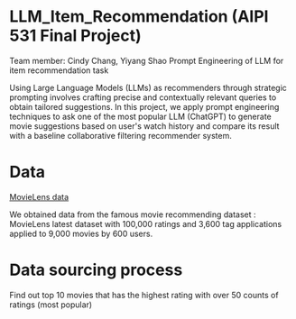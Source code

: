 # LLM_Item_Recommendation (AIPI 531 Final Project)
Team member: Cindy Chang, Yiyang Shao
Prompt Engineering of LLM for item recommendation task

Using Large Language Models (LLMs) as recommenders through strategic prompting involves crafting precise and contextually relevant queries to obtain tailored suggestions. In this project, we apply prompt engineering techniques to ask one of the most popular LLM (ChatGPT) to generate movie suggestions based on user's watch history and compare its result with a baseline collaborative filtering recommender system.

# Data
[MovieLens data](https://grouplens.org/datasets/movielens/)

We obtained data from the famous movie recommending dataset : MovieLens latest dataset with 100,000 ratings and 3,600 tag applications applied to 9,000 movies by 600 users.

# Data sourcing process
Find out top 10 movies that has the highest rating with over 50 counts of ratings (most popular)
